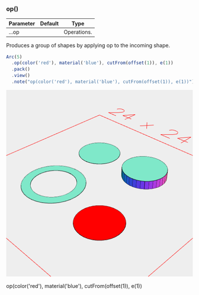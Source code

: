 ### op()
Parameter|Default|Type
---|---|---
...op||Operations.

Produces a group of shapes by applying op to the incoming shape.

```JavaScript
Arc(5)
  .op(color('red'), material('blue'), cutFrom(offset(1)), e(1))
  .pack()
  .view()
  .note("op(color('red'), material('blue'), cutFrom(offset(1)), e(1))");
```

![Image](op.md.0.png)

op(color('red'), material('blue'), cutFrom(offset(1)), e(1))
